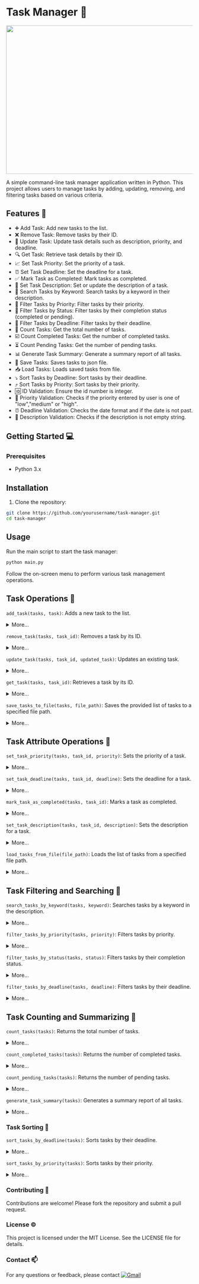 # Task Manager 📑	

 <img src="https://github.com/pgnikolov/task-manager/assets/151896883/9324d27a-9ef9-4a0c-9e02-f74876ce36f9" width="750" height="400">
 
A simple command-line task manager application written in Python. This project allows users to manage tasks by adding, updating, removing, and filtering tasks based on various criteria.

## Features 🧰

* :heavy_plus_sign: Add Task: Add new tasks to the list.
* :x: Remove Task: Remove tasks by their ID.
* :arrows_counterclockwise: Update Task: Update task details such as description, priority, and deadline.
* :mag: Get Task: Retrieve task details by their ID.
* :chart_with_upwards_trend: Set Task Priority: Set the priority of a task.
* :alarm_clock: Set Task Deadline: Set the deadline for a task.
* :white_check_mark: Mark Task as Completed: Mark tasks as completed.
* :memo: Set Task Description: Set or update the description of a task.
* :mag_right: Search Tasks by Keyword: Search tasks by a keyword in their description.
* :pushpin: Filter Tasks by Priority: Filter tasks by their priority.
* :vertical_traffic_light: Filter Tasks by Status: Filter tasks by their completion status (completed or pending).
* :calendar: Filter Tasks by Deadline: Filter tasks by their deadline.
* :1234: Count Tasks: Get the total number of tasks.
* :ballot_box_with_check: Count Completed Tasks: Get the number of completed tasks.
* :hourglass_flowing_sand: Count Pending Tasks: Get the number of pending tasks.
* :bar_chart: Generate Task Summary: Generate a summary report of all tasks.
* :floppy_disk: Save Tasks: Saves tasks to json file.
* :inbox_tray: Load Tasks: Loads saved tasks from file.
* :arrow_heading_down: Sort Tasks by Deadline: Sort tasks by their deadline.
* :arrow_heading_up: Sort Tasks by Priority: Sort tasks by their priority.
* :id: ID Validation: Ensure the id number is integer.
* :1234: Priority Validation: Checks if the priority entered by user is one of "low","medium" or "high".
* :alarm_clock: Deadline Validation: Checks the date format and if the date is not past.
* :memo: Description Validation: Checks if the description is not empty string.

## Getting Started 💻

### Prerequisites
- Python 3.x

## Installation
1. Clone the repository:
```bash
git clone https://github.com/yourusername/task-manager.git
cd task-manager
```

## Usage
Run the main script to start the task manager:
```bash
python main.py
```
Follow the on-screen menu to perform various task management operations.


## Task Operations 🔄

`add_task(tasks, task)`: Adds a new task to the list.

<details>
  <summary>More...</summary>
 
  - Parameters:
    - `tasks` (list of dict): The current list of tasks.
    - `task` (dict): The task to be added.
  - Returns: Updated list of tasks.
   
</details>


`remove_task(tasks, task_id)`: Removes a task by its ID.

<details>
  <summary>More...</summary>
 
  - Parameters:
    - `tasks` (list of dict): The current list of tasks.
    - `task_id` (int): The ID of the task to be removed.
  - Returns: Updated list of tasks.
   
</details>


`update_task(tasks, task_id, updated_task)`: Updates an existing task.

<details>
  <summary>More...</summary>
 
  - Parameters:
    - `tasks` (list of dict): The current list of tasks.
    - `task_id` (int): The ID of the task to be updated.
    - `updated_task` (dict): The updated task details.
  - Returns: Updated list of tasks.
   
</details>


`get_task(tasks, task_id)`: Retrieves a task by its ID.

<details>
  <summary>More...</summary>
 
  - Parameters:
    - `tasks` (list of dict): The current list of tasks.
    - `task_id` (int): The ID of the task to be retrieved.
  - Returns: The task details.
   
</details>


`save_tasks_to_file(tasks, file_path)`: Saves the provided list of tasks to a specified file path.

<details>
  <summary>More...</summary>
 
  - Parameters:
      - tasks (list of dict): The current list of tasks.
      - file_path (str): The path to the file where tasks will be saved.
  - Returns:
      - None
   
</details>

## Task Attribute Operations 🧰

`set_task_priority(tasks, task_id, priority)`: Sets the priority of a task.

<details>
  <summary>More...</summary>
 
  - Parameters:
     - `tasks` (list of dict): The current list of tasks.
     - `task_id` (int): The ID of the task to be updated.
     - `priority` (str): The new priority level.
  - Returns: Updated list of tasks.
   
</details>

`set_task_deadline(tasks, task_id, deadline)`: Sets the deadline for a task.

<details>
  <summary>More...</summary>
 
  - Parameters:
     - `tasks` (list of dict): The current list of tasks.
     - `task_id` (int): The ID of the task to be updated.
     - `deadline` (str): The new deadline.
  - Returns: Updated list of tasks.
   
</details>

`mark_task_as_completed(tasks, task_id)`: Marks a task as completed.

<details>
  <summary>More...</summary>
 
  - Parameters:
     - `tasks` (list of dict): The current list of tasks.
     - `task_id` (int): The ID of the task to be marked as completed.
  - Returns: Updated list of tasks.
   
</details>

`set_task_description(tasks, task_id, description)`: Sets the description for a task.

<details>
  <summary>More...</summary>
 
  - Parameters:
     - `tasks` (list of dict): The current list of tasks.
     - `task_id` (int): The ID of the task to be updated.
     - `description` (str): The new description.
  - Returns: Updated list of tasks.
   
</details>

`load_tasks_from_file(file_path)`: Loads the list of tasks from a specified file path.

<details>
  <summary>More...</summary>
 
  - Parameters:
     - `tasks` (list of dict): The current list of tasks.
     - `task_id` (int): The ID of the task to be updated.
     - `description` (str): The new description.
  - Returns: Updated list of tasks.
   
</details>

## Task Filtering and Searching 📑

`search_tasks_by_keyword(tasks, keyword)`: Searches tasks by a keyword in the description.

<details>
  <summary>More...</summary>
 
  - Parameters:
      - `tasks` (list of dict): The current list of tasks.
      - `keyword` (str): The keyword to search for.
  - Returns: Tasks that contain the keyword in their description.
   
</details>

`filter_tasks_by_priority(tasks, priority)`: Filters tasks by priority.

<details>
  <summary>More...</summary>
 
  - Parameters:
     - `tasks` (list of dict): The current list of tasks.
     - `priority` (str): The priority level to filter by.
  - Returns: Tasks with the specified priority.
   
</details>

`filter_tasks_by_status(tasks, status)`: Filters tasks by their completion status.

<details>
  <summary>More...</summary>
 
  - Parameters:
     - `tasks` (list of dict): The current list of tasks.
     - `status` (bool): The completion status to filter by.
  - Returns: Tasks with the specified completion status.
   
</details>

`filter_tasks_by_deadline(tasks, deadline)`: Filters tasks by their deadline.

<details>
  <summary>More...</summary>
 
  - Parameters:
     - `tasks` (list of dict): The current list of tasks.
     - `deadline` (str): The deadline to filter by.
  - Returns: Tasks with the specified deadline.
   
</details>

## Task Counting and Summarizing 🧮

`count_tasks(tasks)`: Returns the total number of tasks.

<details>
  <summary>More...</summary>
 
  - Parameters:
     - `tasks` (list of dict): The current list of tasks.
  - Returns: The total number of tasks.
   
</details>

`count_completed_tasks(tasks)`: Returns the number of completed tasks.

<details>
  <summary>More...</summary>
 
  - Parameters:
     - `tasks` (list of dict): The current list of tasks.
  - Returns: The number of completed tasks.
   
</details>

`count_pending_tasks(tasks)`: Returns the number of pending tasks.

<details>
  <summary>More...</summary>
 
  - Parameters:
     - `tasks` (list of dict): The current list of tasks.
  - Returns: The number of pending tasks.

</details>

`generate_task_summary(tasks)`: Generates a summary report of all tasks.

<details>
  <summary>More...</summary>
 
  - Parameters:
     - `tasks` (list of dict): The current list of tasks.
  - Returns: A summary report containing total, completed, and pending tasks.

</details>

### Task Sorting 📑

`sort_tasks_by_deadline(tasks)`: Sorts tasks by their deadline.

<details>
  <summary>More...</summary>
 
  - Parameters:
     - `tasks` (list of dict): The current list of tasks.
  - Returns: The sorted list of tasks.
</details>

`sort_tasks_by_priority(tasks)`: Sorts tasks by their priority.

<details>
  <summary>More...</summary>
 
  - Parameters:
     - `tasks` (list of dict): The current list of tasks.
  - Returns: The sorted list of tasks.
    
</details>

### Contributing 🤝
Contributions are welcome! Please fork the repository and submit a pull request.

### License ©️
This project is licensed under the MIT License. See the LICENSE file for details.

### Contact 📫
For any questions or feedback, please contact [![Gmail](https://img.shields.io/badge/-Gmail-c14438?style=flat&logo=Gmail&logoColor=white)](mailto:pgnikolov@gmail.com)
